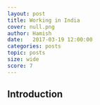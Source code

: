 ```yaml
---
layout: post
title: Working in India
cover: null.png
author: Hamish 
date:   2017-03-19 12:00:00
categories: posts
topic: posts
size: wide
score: 7
---
```


## Introduction

